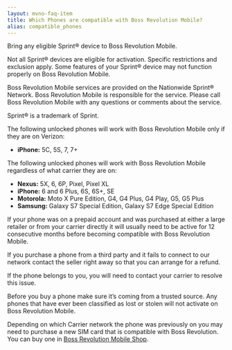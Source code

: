 ```yaml
---
layout: mvno-faq-item
title: Which Phones are compatible with Boss Revolution Mobile?
alias: compatible_phones
---
```


Bring any eligible Sprint® device to Boss Revolution Mobile.

Not all Sprint® devices are eligible for activation. Specific restrictions and exclusion apply. Some features of your Sprint® device may not function properly on Boss Revolution Mobile.

Boss Revolution Mobile services are provided on the Nationwide Sprint® Network. Boss Revolution Mobile is responsible for the service. Please call Boss Revolution Mobile with any questions or comments about the service.

Sprint® is a trademark of Sprint.

The following unlocked phones will work with Boss Revolution Mobile only if they are on Verizon:

* **iPhone:** 5C, 5S, 7, 7+

The following unlocked phones will work with Boss Revolution Mobile regardless of what carrier they are on:

* **Nexus:** 5X, 6, 6P, Pixel, Pixel XL
* **iPhone:** 6 and 6 Plus, 6S, 6S+, SE
* **Motorola:** Moto X Pure Edition, G4, G4 Plus, G4 Play, G5, G5 Plus
* **Samsung:** Galaxy S7 Special Edition, Galaxy S7 Edge Special Edition

If your phone was on a prepaid account and was purchased at either a large retailer or from your carrier directly it will usually need to be active for 12 consecutive months before becoming compatible with Boss Revolution Mobile.

If you purchase a phone from a third party and it fails to connect to our network contact the seller right away so that you can arrange for a refund.

If the phone belongs to you, you will need to contact your carrier to resolve this issue.

Before you buy a phone make sure it’s coming from a trusted source. Any phones that have ever been classified as lost or stolen will not activate on Boss Revolution Mobile.

Depending on which Carrier network the phone was previously on you may need to purchase a new SIM card that is compatible with Boss Revolution. You can buy one in <a href="http://mobilestore.mvnodepot.com/phones" target="\_blank">Boss Revolution Mobile Shop</a>.
